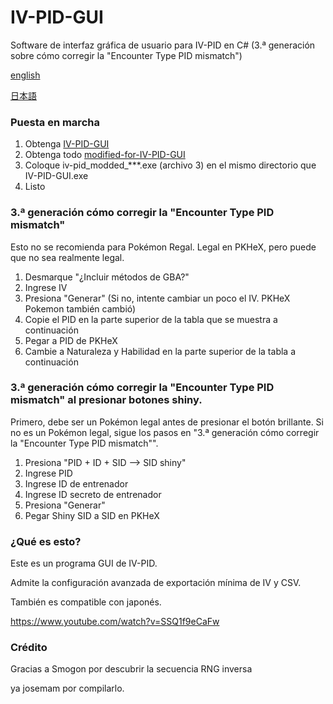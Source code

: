 # IV-PID-GUI
Software de interfaz gráfica de usuario para IV-PID en C# (3.ª generación sobre cómo corregir la "Encounter Type PID mismatch")

[english](README.md)

[日本語](README-jp.md)
### Puesta en marcha
1. Obtenga [IV-PID-GUI](https://github.com/knms360/IV-PID-GUI/releases/tag/v1.0.0)
2. Obtenga todo [modified-for-IV-PID-GUI](https://github.com/knms360/modified-for-IV-PID-GUI/releases/tag/v0.1.1-modified)
3. Coloque iv-pid_modded_***.exe (archivo 3) en el mismo directorio que IV-PID-GUI.exe
4. Listo
### 3.ª generación cómo corregir la "Encounter Type PID mismatch"
Esto no se recomienda para Pokémon Regal. Legal en PKHeX, pero puede que no sea realmente legal.
1. Desmarque "¿Incluir métodos de GBA?"
2. Ingrese IV
3. Presiona "Generar"
(Si no, intente cambiar un poco el IV. PKHeX Pokemon también cambió)
4. Copie el PID en la parte superior de la tabla que se muestra a continuación
5. Pegar a PID de PKHeX
6. Cambie a Naturaleza y Habilidad en la parte superior de la tabla a continuación
### 3.ª generación cómo corregir la "Encounter Type PID mismatch" al presionar botones shiny.
Primero, debe ser un Pokémon legal antes de presionar el botón brillante. Si no es un Pokémon legal, sigue los pasos en "3.ª generación cómo corregir la "Encounter Type PID mismatch"".
1. Presiona "PID + ID + SID --> SID shiny"
2. Ingrese PID
3. Ingrese ID de entrenador
4. Ingrese ID secreto de entrenador
5. Presiona "Generar"
6. Pegar Shiny SID a SID en PKHeX
### ¿Qué es esto?
Este es un programa GUI de IV-PID.

Admite la configuración avanzada de exportación mínima de IV y CSV.

También es compatible con japonés.

https://www.youtube.com/watch?v=SSQ1f9eCaFw

### Crédito

Gracias a Smogon por descubrir la secuencia RNG inversa

ya josemam por compilarlo.
